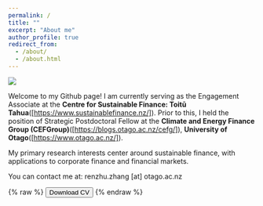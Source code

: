 ```yaml
---
permalink: /
title: ""
excerpt: "About me"
author_profile: true
redirect_from: 
  - /about/
  - /about.html
---
```

![](../images/xxx_logo.jpg)

Welcome to my Github page! I am currently serving as the Engagement Associate at the **Centre for Sustainable Finance: Toitū Tahua**([https://www.sustainablefinance.nz/]). Prior to this, I held the position of Strategic Postdoctoral Fellow at the **Climate and Energy Finance Group (CEFGroup)**([https://blogs.otago.ac.nz/cefg/]), **University of Otago**([https://www.otago.ac.nz/]).

My primary research interests center around sustainable finance, with applications to corporate finance and financial markets.

You can contact me at: renzhu.zhang [at] otago.ac.nz


{% raw %}
<button onclick="window.open('/files/xx_cv.pdf')">Download CV</button>
{% endraw %}



